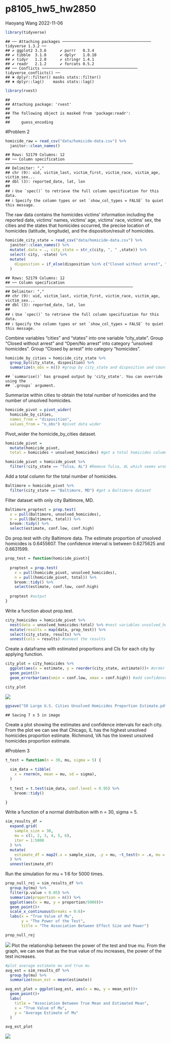 p8105_hw5_hw2850
================
Haoyang Wang
2022-11-06

``` r
library(tidyverse)
```

    ## ── Attaching packages ─────────────────────────────────────── tidyverse 1.3.2 ──
    ## ✔ ggplot2 3.3.6      ✔ purrr   0.3.4 
    ## ✔ tibble  3.1.8      ✔ dplyr   1.0.10
    ## ✔ tidyr   1.2.0      ✔ stringr 1.4.1 
    ## ✔ readr   2.1.2      ✔ forcats 0.5.2 
    ## ── Conflicts ────────────────────────────────────────── tidyverse_conflicts() ──
    ## ✖ dplyr::filter() masks stats::filter()
    ## ✖ dplyr::lag()    masks stats::lag()

``` r
library(rvest)
```

    ## 
    ## Attaching package: 'rvest'
    ## 
    ## The following object is masked from 'package:readr':
    ## 
    ##     guess_encoding

\#Problem 2

``` r
homicide_raw = read_csv("data/homicide-data.csv") %>% 
  janitor::clean_names()
```

    ## Rows: 52179 Columns: 12
    ## ── Column specification ────────────────────────────────────────────────────────
    ## Delimiter: ","
    ## chr (9): uid, victim_last, victim_first, victim_race, victim_age, victim_sex...
    ## dbl (3): reported_date, lat, lon
    ## 
    ## ℹ Use `spec()` to retrieve the full column specification for this data.
    ## ℹ Specify the column types or set `show_col_types = FALSE` to quiet this message.

The raw data contains the homicides victims’ information including the
reported date, victims’ names, victims’ age, victims’ race, victims’
sex, the cities and the states that homicides occurred, the precise
location of homicides (latitude, longitude), and the disposition/result
of homicides.

``` r
homicide_city_state = read_csv("data/homicide-data.csv") %>% 
  janitor::clean_names() %>% 
  mutate(.data = ., city_state = str_c(city, ", " ,state)) %>% 
  select(-city, -state) %>% 
  mutate(
    disposition = if_else(disposition %in% c("Closed without arrest", "Open/No arrest"), "unsolved_homicides", "homicides") 
  )
```

    ## Rows: 52179 Columns: 12
    ## ── Column specification ────────────────────────────────────────────────────────
    ## Delimiter: ","
    ## chr (9): uid, victim_last, victim_first, victim_race, victim_age, victim_sex...
    ## dbl (3): reported_date, lat, lon
    ## 
    ## ℹ Use `spec()` to retrieve the full column specification for this data.
    ## ℹ Specify the column types or set `show_col_types = FALSE` to quiet this message.

Combine variables “cities” and “states” into one variable “city_state”.
Group “Closed without arrest” and “Open/No arrest” into category
“unsolved homicides”. Group “Closed by arrest” into category
“homicides”.

``` r
homicide_by_cities = homicide_city_state %>% 
  group_by(city_state, disposition) %>% 
  summarize(n_obs = n()) #group by city_state and disposition and count the number
```

    ## `summarise()` has grouped output by 'city_state'. You can override using the
    ## `.groups` argument.

Summarize within cities to obtain the total number of homicides and the
number of unsolved homicides.

``` r
homicide_pivot = pivot_wider(
  homicide_by_cities,
  names_from = "disposition",
  values_from = "n_obs") #pivot data wider
```

Pivot_wider the homicide_by_cities dataset.

``` r
homicide_pivot = 
  mutate(homicide_pivot,
  total = homicides + unsolved_homicides) #get a total homicides column by adding homicides and unsolved homicides

homicide_pivot = homicide_pivot %>% 
  filter(!city_state == "Tulsa, AL") #Remove Tulsa, AL which seems wrong
```

Add a total column for the total number of homicides.

``` r
Baltimore = homicide_pivot %>% 
  filter(city_state == "Baltimore, MD") #get a Baltimore dataset
```

Filter dataset with only city Baltimore, MD.

``` r
Baltimore_proptest = prop.test(
  x = pull(Baltimore, unsolved_homicides),
  n = pull(Baltimore, total)) %>% 
  broom::tidy() %>% 
  select(estimate, conf.low, conf.high)
```

Do prop.test with city Baltimore data. The estimate proportion of
unsolved homicides is 0.6455607. The confidence interval is between
0.6275625 and 0.6631599.

``` r
prop_test = function(homicide_pivot){
  
  proptest = prop.test(
    x = pull(homicide_pivot, unsolved_homicides),
    n = pull(homicide_pivot, total)) %>% 
    broom::tidy() %>% 
    select(estimate, conf.low, conf.high)
  
  proptest #output
}
```

Write a function about prop.test.

``` r
city_homicides = homicide_pivot %>% 
  nest(data = unsolved_homicides:total) %>% #nest variables unsolved_homicides and total within tidied homicide_pivot dataset 
  mutate(results = map(data, prop_test)) %>% 
  select(city_state, results) %>% 
  unnest(cols = results) #unnest the results
```

Create a dataframe with estimated proportions and CIs for each city by
applying function.

``` r
city_plot = city_homicides %>%  
  ggplot(aes(x = estimate, y = reorder(city_state, estimate)))+ #order the cities by their estimate proportion
  geom_point()+
  geom_errorbar(aes(xmin = conf.low, xmax = conf.high)) #add confidence interval

city_plot
```

![](p8105_hw5_hw2850_files/figure-gfm/unnamed-chunk-11-1.png)<!-- -->

``` r
ggsave("50 Large U.S. Cities Unsolved Homicides Proportion Estimate.pdf", plot = last_plot())
```

    ## Saving 7 x 5 in image

Create a plot showing the estimates and confidence intervals for each
city. From the plot we can see that Chicago, IL has the highest unsolved
homicides proportion estimate. Richmond, VA has the lowest unsolved
homicides proportion estimate.

\#Problem 3

``` r
t_test = function(n = 30, mu, sigma = 5) {
  
  sim_data = tibble(
    x = rnorm(n, mean = mu, sd = sigma),
  )
  
  t_test = t.test(sim_data, conf.level = 0.95) %>% 
    broom::tidy()

}
```

Write a function of a normal distribution with n = 30, sigma = 5.

``` r
sim_results_df =
  expand.grid(
    sample_size = 30,
    mu = c(1, 2, 3, 4, 5, 6),
    iter = 1:5000
  ) %>% 
  mutate(
    estimate_df = map2(.x = sample_size, .y = mu, ~t_test(n = .x, mu = .y))
  ) %>% 
  unnest(estimate_df)
```

Run the simulation for mu = 1:6 for 5000 times.

``` r
prop_null_rej = sim_results_df %>% 
  group_by(mu) %>% 
  filter(p.value < 0.05) %>% 
  summarize(proportion = n()) %>% 
  ggplot(aes(x = mu, y = proportion/5000))+
  geom_point()+
  scale_x_continuous(breaks = 0:6)+
  labs(x = "True Value of Mu",
       y = "The Power of the Test",
       title = "The Association Between Effect Size and Power")

prop_null_rej
```

![](p8105_hw5_hw2850_files/figure-gfm/unnamed-chunk-14-1.png)<!-- -->
Plot the relationship between the power of the test and true mu. From
the graph, we can see that as the true value of mu increases, the power
of the test increases.

``` r
#plot average estimate mu and true mu
avg_est = sim_results_df %>% 
  group_by(mu) %>% 
  summarize(mean_est = mean(estimate))

avg_est_plot = ggplot(avg_est, aes(x = mu, y = mean_est))+
  geom_point()+
  labs(
    title = "Association Between True Mean and Estimated Mean",
    x = "True Value of Mu",
    y = "Average Estimate of Mu"
  )

avg_est_plot
```

![](p8105_hw5_hw2850_files/figure-gfm/unnamed-chunk-15-1.png)<!-- -->
